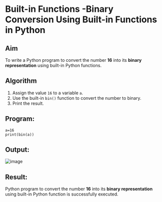 # Built-in Functions -Binary Conversion Using Built-in Functions in Python

## Aim
To write a Python program to convert the number **16** into its **binary representation** using built-in Python functions.

## Algorithm
1. Assign the value `16` to a variable `a`.
2. Use the built-in `bin()` function to convert the number to binary.
3. Print the result.

## Program:
```
a=16
print(bin(a))
```

## Output:
![image](https://github.com/user-attachments/assets/efa5f98f-0ed0-4464-9a51-014464c8dddd)



## Result:
 Python program to convert the number **16** into its **binary representation** using built-in Python function is successfully executed.
